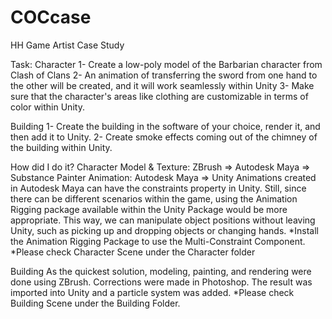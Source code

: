 # COCcase
HH Game Artist Case Study

Task:
Character
1- Create a low-poly model of the Barbarian character from Clash of Clans
2- An animation of transferring the sword from one hand to the other will be created, and it will work seamlessly within Unity
3- Make sure that the character's areas like clothing are customizable in terms of color within Unity.

Building
1- Create the building in the software of your choice, render it, and then add it to Unity.
2- Create smoke effects coming out of the chimney of the building within Unity.

How did I do it?
Character
Model & Texture: ZBrush => Autodesk Maya => Substance Painter
Animation: Autodesk Maya => Unity
Animations created in Autodesk Maya can have the constraints property in Unity. Still, since there can be different scenarios within the game, using the Animation Rigging package available within the Unity Package would be more appropriate. This way, we can manipulate object positions without leaving Unity, such as picking up and dropping objects or changing hands.
*Install the Animation Rigging Package to use the Multi-Constraint Component.
*Please check Character Scene under the Character folder

Building
As the quickest solution, modeling, painting, and rendering were done using ZBrush. Corrections were made in Photoshop. The result was imported into Unity and a particle system was added.
*Please check Building Scene under the Building Folder.

